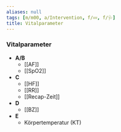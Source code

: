 ```yaml
---
aliases: null
tags: [m/m00, a/Intervention, f/💤, f/🩺]
title: Vitalparameter
---
```

### Vitalparameter
- **A/B**
	- [[AF]]
	- [[SpO2]]
- **C**
	- [[HF]]
	- [[RR]]
	- [[Recap-Zeit]]
- **D**
	- [[BZ]]
- **E**
	- Körpertemperatur (KT)
